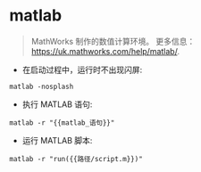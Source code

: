 # matlab

> MathWorks 制作的数值计算环境。
> 更多信息：<https://uk.mathworks.com/help/matlab/>.

- 在启动过程中，运行时不出现闪屏:

`matlab -nosplash`

- 执行 MATLAB 语句:

`matlab -r "{{matlab_语句}}"`

- 运行 MATLAB 脚本:

`matlab -r "run({{路径/script.m}})"`
